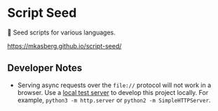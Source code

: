 # Script Seed

🌱 Seed scripts for various languages.

https://mkasberg.github.io/script-seed/

## Developer Notes

* Serving async requests over the `file://` protocol will not work in a browser.
  Use a [local test server](https://developer.mozilla.org/en-US/docs/Learn/Common_questions/set_up_a_local_testing_server)
  to develop this project locally. For example, `python3 -m http.server` or
  `python2 -m SimpleHTTPServer`.

